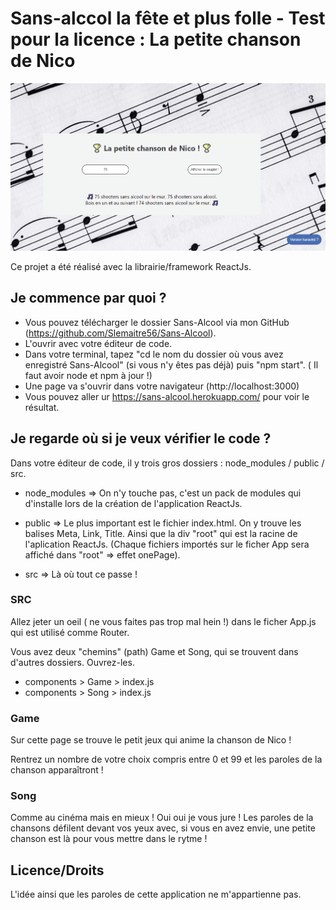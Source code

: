 # Sans-alccol la fête et plus folle - Test pour la licence : La petite chanson de Nico

![Image description](./public/images/Capture.PNG)

Ce projet a été réalisé avec la librairie/framework ReactJs.


## Je commence par quoi ?

* Vous pouvez télécharger le dossier Sans-Alcool via mon GitHub (https://github.com/Slemaitre56/Sans-Alcool).
* L'ouvrir avec votre éditeur de code.
* Dans votre terminal, tapez "cd le nom du dossier où vous avez enregistré Sans-Alcool" (si vous n'y êtes pas déjà) puis "npm start". ( Il faut avoir node et npm à jour !)
* Une page va s'ouvrir dans votre navigateur (http://localhost:3000)
* Vous pouvez aller ur https://sans-alcool.herokuapp.com/ pour voir le résultat.



## Je regarde où si je veux vérifier le code ?


Dans votre éditeur de code, il y trois gros dossiers : node_modules / public / src.

* node_modules => On n'y touche pas, c'est un pack de modules qui d'installe lors de la création de l'application ReactJs.

* public => Le plus important est le fichier index.html. On y trouve les balises Meta, Link, Title. Ainsi que la div "root" qui est la racine de l'aplication ReactJs. (Chaque fichiers importés sur le ficher App sera affiché dans "root" => effet onePage).

* src => Là où tout ce passe ! 


### SRC


Allez jeter un oeil ( ne vous faites pas trop mal hein !) dans le ficher App.js qui est utilisé comme Router.

Vous avez deux "chemins" (path) Game et Song, qui se trouvent dans d'autres dossiers. Ouvrez-les.

* components > Game > index.js
* components > Song > index.js


### Game


Sur cette page se trouve le petit jeux qui anime la chanson de Nico !

Rentrez un nombre de votre choix compris entre 0 et 99 et les paroles de la chanson apparaîtront  !

### Song


Comme au cinéma mais en mieux ! Oui oui je vous jure ! 
Les paroles de la chansons défilent devant vos yeux avec, si vous en avez envie, une petite chanson est là pour vous mettre dans le rytme !

## Licence/Droits


L'idée ainsi que les paroles de cette application ne m'appartienne pas.



